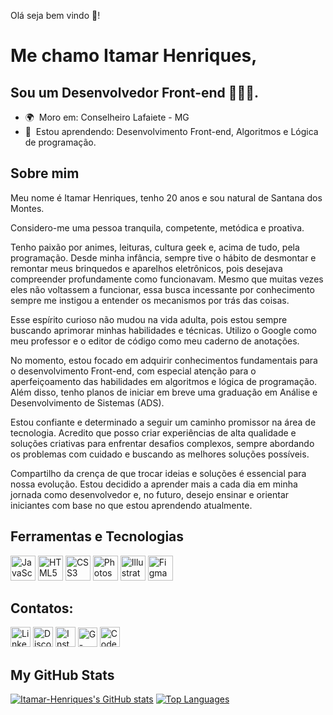 Olá seja bem vindo 🫡!

Me chamo Itamar Henriques,
==================================

Sou um Desenvolvedor Front-end 🧑🏻‍💻.
------------------------------
* 🌍  Moro em:  Conselheiro Lafaiete - MG
* 🌱  Estou aprendendo: Desenvolvimento Front-end, Algoritmos e Lógica de programação.

## Sobre mim

Meu nome é Itamar Henriques, tenho 20 anos e sou natural de Santana dos Montes. 

Considero-me uma pessoa tranquila, competente, metódica e proativa.

Tenho paixão por animes, leituras, cultura geek e, acima de tudo, pela programação. Desde minha infância, sempre tive o hábito de desmontar e remontar meus brinquedos e aparelhos eletrônicos, pois desejava compreender profundamente como funcionavam. Mesmo que muitas vezes eles não voltassem a funcionar, essa busca incessante por conhecimento sempre me instigou a entender os mecanismos por trás das coisas.

Esse espírito curioso não mudou na vida adulta, pois estou sempre buscando aprimorar minhas habilidades e técnicas. Utilizo o Google como meu professor e o editor de código como meu caderno de anotações.

No momento, estou focado em adquirir conhecimentos fundamentais para o desenvolvimento Front-end, com especial atenção para o aperfeiçoamento das habilidades em algoritmos e lógica de programação. Além disso, tenho planos de iniciar em breve uma graduação em Análise e Desenvolvimento de Sistemas (ADS).

Estou confiante e determinado a seguir um caminho promissor na área de tecnologia. Acredito que posso criar experiências de alta qualidade e soluções criativas para enfrentar desafios complexos, sempre abordando os problemas com cuidado e buscando as melhores soluções possíveis.

Compartilho da crença de que trocar ideias e soluções é essencial para nossa evolução. Estou decidido a aprender mais a cada dia em minha jornada como desenvolvedor e, no futuro, desejo ensinar e orientar iniciantes com base no que estou aprendendo atualmente.

## Ferramentas e Tecnologias
<div style="display: inline-block;" >
<img alt="JavaScript" src="https://cdn.jsdelivr.net/gh/devicons/devicon/icons/javascript/javascript-plain.svg" width="40" height="40"/>
<img alt="HTML5" src="https://cdn.jsdelivr.net/gh/devicons/devicon/icons/html5/html5-original.svg" width= "40" height= "40"/> 
<img alt="CSS3" src="https://cdn.jsdelivr.net/gh/devicons/devicon/icons/css3/css3-original.svg" width= "40" height= "40"/>
<img alt="Photoshop" src="https://raw.githubusercontent.com/danielcranney/readme-generator/main/public/icons/skills/photoshop-colored.svg" width= "40" height= "40"/>
<img alt="Illustrator" src="https://raw.githubusercontent.com/danielcranney/readme-generator/main/public/icons/skills/illustrator-colored.svg" width= "40" height= "40"/>
<img alt="Figma" src="https://raw.githubusercontent.com/danielcranney/readme-generator/main/public/icons/skills/figma-colored.svg" width= "40" height= "40"/>
</div>


## Contatos:

<div style="display: inline-block;" >
<a href="https://www.linkedin.com/in/itamar-henriques/" target="_blank"> <img alt="Linkedin" height="32" width="32" src="https://raw.githubusercontent.com/danielcranney/readme-generator/main/public/icons/socials/linkedin.svg"></a> 
<a target="_blank" rel="noreferrer" href="https://discord.com/users/itamar_henriques#3181"><img alt="Discord" height="32" width="32" src="https://raw.githubusercontent.com/danielcranney/readme-generator/main/public/icons/socials/discord.svg"></a>
<a target="_blank" rel="noreferrer" href="http://www.instagram.com/itamar._.henriques"><img alt="Instagram" height="32" width="32" src="https://raw.githubusercontent.com/danielcranney/readme-generator/main/public/icons/socials/instagram.svg"></a>
<a target="_blank" rel="noreferrer" href="mailto:itamar.henriques.r@gmail.com?subject=Contato pelo Github"><img alt="G-mail" width="31" height="31" src="https://img.icons8.com/color/31/gmail--v1.png" /></a>
<a target="_blank" rel="noreferrer" href="https://www.codepen.io/Itamar-Henriques-the-sans"><img alt="Codepen" height="32" width="32" src="https://raw.githubusercontent.com/danielcranney/readme-generator/main/public/icons/socials/codepen.svg"></a>
</div>


## My GitHub Stats
<div style="display: inline-block;" >
<a href="http://www.github.com/Itamar-Henriques"><img src="https://github-readme-stats.vercel.app/api?username=Itamar-Henriques&show_icons=true&hide=&count_private=true&title_color=0891b2&text_color=ffffff&icon_color=0891b2&bg_color=1c1917&hide_border=true&show_icons=true" alt="Itamar-Henriques's GitHub stats" /></a>
<a href="https://github.com/Itamar-Henriques" align="left"><img src="https://github-readme-stats.vercel.app/api/top-langs/?username=Itamar-Henriques&langs_count=10&title_color=0891b2&text_color=ffffff&icon_color=0891b2&bg_color=1c1917&hide_border=true&locale=en&custom_title=Top%20%Languages" alt="Top Languages" /></a>
</div>
